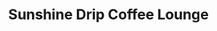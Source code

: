 ---
title: "Sunshine Drip Coffee Lounge"
url: /coupeville/sunshine-drip-coffee-lounge/
shop: Kaffee
---